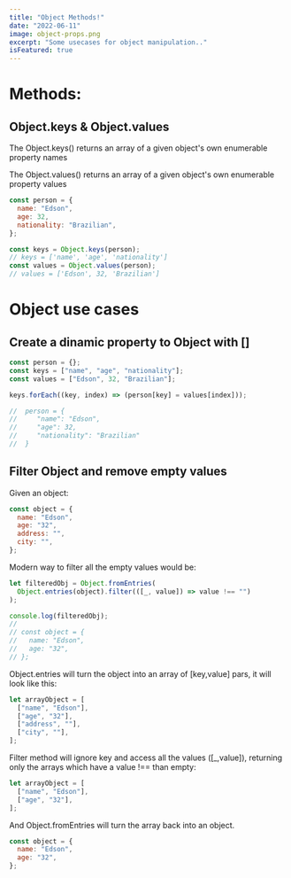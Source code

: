 ```yaml
---
title: "Object Methods!"
date: "2022-06-11"
image: object-props.png
excerpt: "Some usecases for object manipulation.."
isFeatured: true
---
```


# Methods:

## Object.keys & Object.values

The Object.keys() returns an array of a given object's
own enumerable property names

The Object.values() returns an array of a given object's
own enumerable property values

```js
const person = {
  name: "Edson",
  age: 32,
  nationality: "Brazilian",
};

const keys = Object.keys(person);
// keys = ['name', 'age', 'nationality']
const values = Object.values(person);
// values = ['Edson', 32, 'Brazilian']
```

# Object use cases

## Create a dinamic property to Object with []

```js
const person = {};
const keys = ["name", "age", "nationality"];
const values = ["Edson", 32, "Brazilian"];

keys.forEach((key, index) => (person[key] = values[index]));

//  person = {
//     "name": "Edson",
//     "age": 32,
//     "nationality": "Brazilian"
//  }
```

## Filter Object and remove empty values

Given an object:

```js
const object = {
  name: "Edson",
  age: "32",
  address: "",
  city: "",
};
```

Modern way to filter all the empty values would be:

```js
let filteredObj = Object.fromEntries(
  Object.entries(object).filter(([_, value]) => value !== "")
);

console.log(filteredObj);
//
// const object = {
//   name: "Edson",
//   age: "32",
// };
```

Object.entries will turn the object into an array of [key,value] pars, it will look like this:

```js
let arrayObject = [
  ["name", "Edson"],
  ["age", "32"],
  ["address", ""],
  ["city", ""],
];
```

Filter method will ignore key and access all the values ([_,value]), returning only the arrays which have a value !== than empty:

```js
let arrayObject = [
  ["name", "Edson"],
  ["age", "32"],
];
```

And Object.fromEntries will turn the array back into an object.

```js
const object = {
  name: "Edson",
  age: "32",
};
```
